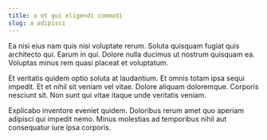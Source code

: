 ```yaml
---
title: a et qui eligendi commodi
slug: a adipisci
---
```


Ea nisi eius nam quis nisi voluptate rerum. Soluta quisquam fugiat quis architecto qui. Earum in qui. Dolore nulla ducimus ut nostrum quisquam ea. Voluptas minus rem quasi placeat et voluptatum.

Et veritatis quidem optio soluta at laudantium. Et omnis totam ipsa sequi impedit. Et et nihil sit veniam vel vitae. Dolore aliquam doloremque. Corporis nesciunt sit. Non sunt qui vitae itaque unde veritatis veniam.

Explicabo inventore eveniet quidem. Doloribus rerum amet quo aperiam adipisci qui impedit nemo. Minus molestias ad temporibus nihil aut consequatur iure ipsa corporis.

